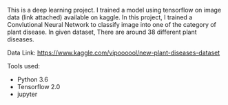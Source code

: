 This is a deep learning project. I trained a model using tensorflow on image data (link attached) available on kaggle. In this project, I trained a Convlutional Neural Network to classify image into one of the category of plant disease. In given dataset, There are around 38 different plant diseases. 


Data Link: https://www.kaggle.com/vipoooool/new-plant-diseases-dataset

Tools used:
  * Python 3.6
  * Tensorflow 2.0
  * jupyter
